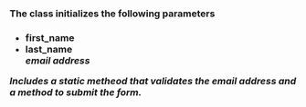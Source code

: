 <h3>The class initializes the following parameters<h3>

<ul>
  <li>first_name</li>
  <li>last_name</li>
  <i>email address</li>
</ul>

Includes a static metheod that validates the email address and a method to submit the form.
